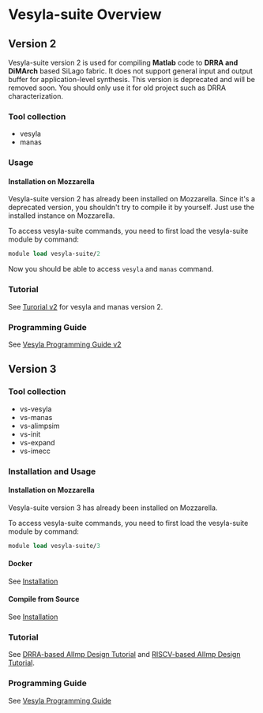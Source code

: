 # Vesyla-suite Overview

## Version 2

Vesyla-suite version 2 is used for compiling **Matlab** code to **DRRA and DiMArch** based SiLago fabric. It does not support general input and output buffer for application-level synthesis. This version is deprecated and will be removed soon. You should only use it for old project such as DRRA characterization.

### Tool collection

* vesyla
* manas

### Usage

#### Installation on Mozzarella

Vesyla-suite version 2 has already been installed on Mozzarella. Since it's a deprecated version, you shouldn't try to compile it by yourself. Just use the installed instance on Mozzarella.

To access vesyla-suite commands, you need to first load the vesyla-suite module by command:

```tcl
module load vesyla-suite/2
```

Now you should be able to access ``vesyla`` and ``manas`` command.

### Tutorial

See [Turorial v2](../v2/Tutorial_DRRA) for vesyla and manas version 2.

### Programming Guide

See [Vesyla Programming Guide v2](../v2/VesylaProgrammingGuide)

## Version 3

### Tool collection

* vs-vesyla
* vs-manas
* vs-alimpsim
* vs-init
* vs-expand
* vs-imecc

### Installation and Usage

#### Installation on Mozzarella

Vesyla-suite version 3 has already been installed on Mozzarella.

To access vesyla-suite commands, you need to first load the vesyla-suite module by command:

```tcl
module load vesyla-suite/3
```

#### Docker

See [Installation](../v3/Installation#create-and-use-docker-image)

#### Compile from Source

See [Installation](../v3/Installation#compile-and-install-from-source-code)

### Tutorial

See [DRRA-based AlImp Design Tutorial](../v3/Tutorial_DRRA) and [RISCV-based AlImp Design Tutorial](../v3/Tutorial_RISCV).

### Programming Guide

See [Vesyla Programming Guide](../v3/VesylaProgrammingGuide)